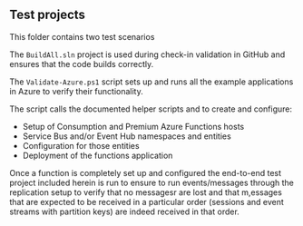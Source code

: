 ## Test projects

This folder contains two test scenarios

The `BuildAll.sln` project is used during check-in validation in GitHub and ensures that the code builds correctly.

The `Validate-Azure.ps1` script sets up and runs all the example applications in Azure to verify their functionality.

The script calls the documented helper scripts and to create and configure:

* Setup of Consumption and Premium Azure Functions hosts 
* Service Bus and/or Event Hub namespaces and entities
* Configuration for those entities
* Deployment of the functions application

Once a function is completely set up and configured the end-to-end test project included herein is run to ensure to run events/messages through the replication setup to verify that no messagesr are lost and that m,essages that are expected to be received in a particular order (sessions and event streams with partition keys) are indeed received in that order. 